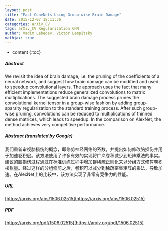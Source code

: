 ```yaml
---
layout: post
title: "Fast ConvNets Using Group-wise Brain Damage"
date: 2015-12-07 18:11:36
categories: arXiv_CV
tags: arXiv_CV Regularization CNN
author: Vadim Lebedev, Victor Lempitsky
mathjax: true
---
```


* content
{:toc}

##### Abstract
We revisit the idea of brain damage, i.e. the pruning of the coefficients of a neural network, and suggest how brain damage can be modified and used to speedup convolutional layers. The approach uses the fact that many efficient implementations reduce generalized convolutions to matrix multiplications. The suggested brain damage process prunes the convolutional kernel tensor in a group-wise fashion by adding group-sparsity regularization to the standard training process. After such group-wise pruning, convolutions can be reduced to multiplications of thinned dense matrices, which leads to speedup. In the comparison on AlexNet, the method achieves very competitive performance.

##### Abstract (translated by Google)
我们重新审视脑损伤的概念，即修剪神经网络的系数，并提出如何修改脑损伤并用于加速卷积层。该方法使用了许多有效的实现将广义卷积减少到矩阵乘法的事实。建议的脑损伤过程通过在标准训练过程中增加群稀疏正则化来以分组方式修剪卷积核张量。经过这样的分组修剪之后，卷积可以减少到稀疏密集矩阵的乘法，导致加速。在AlexNet上的比较中，该方法实现了非常有竞争力的性能。

##### URL
[https://arxiv.org/abs/1506.02515](https://arxiv.org/abs/1506.02515)

##### PDF
[https://arxiv.org/pdf/1506.02515](https://arxiv.org/pdf/1506.02515)

